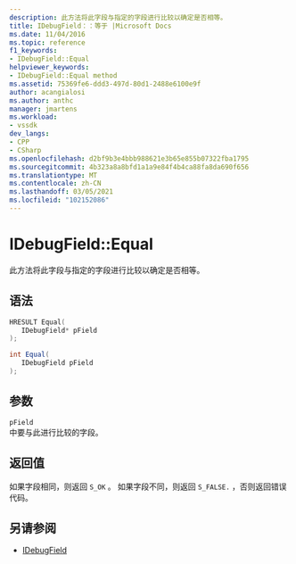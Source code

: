```yaml
---
description: 此方法将此字段与指定的字段进行比较以确定是否相等。
title: IDebugField：：等于 |Microsoft Docs
ms.date: 11/04/2016
ms.topic: reference
f1_keywords:
- IDebugField::Equal
helpviewer_keywords:
- IDebugField::Equal method
ms.assetid: 75369fe6-ddd3-497d-80d1-2488e6100e9f
author: acangialosi
ms.author: anthc
manager: jmartens
ms.workload:
- vssdk
dev_langs:
- CPP
- CSharp
ms.openlocfilehash: d2bf9b3e4bbb988621e3b65e855b07322fba1795
ms.sourcegitcommit: 4b323a8a8bfd1a1a9e84f4b4ca88fa8da690f656
ms.translationtype: MT
ms.contentlocale: zh-CN
ms.lasthandoff: 03/05/2021
ms.locfileid: "102152086"
---
```

# <a name="idebugfieldequal"></a>IDebugField::Equal
此方法将此字段与指定的字段进行比较以确定是否相等。

## <a name="syntax"></a>语法

```cpp
HRESULT Equal( 
   IDebugField* pField
);
```

```csharp
int Equal(
   IDebugField pField
);
```

## <a name="parameters"></a>参数
`pField`\
中要与此进行比较的字段。

## <a name="return-value"></a>返回值
 如果字段相同，则返回 `S_OK` 。 如果字段不同，则返回 `S_FALSE.` ，否则返回错误代码。

## <a name="see-also"></a>另请参阅
- [IDebugField](../../../extensibility/debugger/reference/idebugfield.md)
